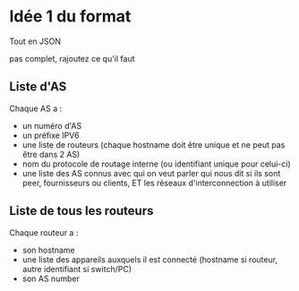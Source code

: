 # Idée 1 du format 

Tout en JSON

pas complet, rajoutez ce qu'il faut

## Liste d'AS

Chaque AS a :
- un numéro d'AS
- un préfixe IPV6
- une liste de routeurs (chaque hostname doit être unique et ne peut pas être dans 2 AS)
- nom du protocole de routage interne (ou identifiant unique pour celui-ci)
- une liste des AS connus avec qui on veut parler qui nous dit si ils sont peer, fournisseurs ou clients, ET les réseaux d'interconnection à utiliser 

## Liste de tous les routeurs

Chaque routeur a :
- son hostname
- une liste des appareils auxquels il est connecté (hostname si routeur, autre identifiant si switch/PC)
- son AS number